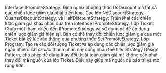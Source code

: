 Interface IPromoteStrategy: Định nghĩa phương thức DoDiscount mà tất cả các chiến lược giảm giá phải triển khai.
Các lớp NoDiscountStrategy, QuarterDiscountStrategy, và HalfDiscountStrategy: Triển khai các chiến lược giảm giá khác nhau dựa trên interface IPromoteStrategy.
Lớp Ticket: Chứa một tham chiếu đến IPromoteStrategy và sử dụng nó để áp dụng chiến lược giảm giá hiện tại. Bạn có thể thay đổi chiến lược giảm giá của một Ticket bất kỳ lúc nào thông qua phương thức SetPromoteStrategy.
Lớp Program: Tạo ra các đối tượng Ticket và áp dụng các chiến lược giảm giá ngẫu nhiên.
Tất cả các thành phần này cùng nhau thể hiện Strategy Design Pattern, cho phép dễ dàng thay đổi thuật toán giảm giá mà không cần phải thay đổi mã nguồn của lớp Ticket. 
Điều này giúp mã nguồn dễ bảo trì và mở rộng hơn.

